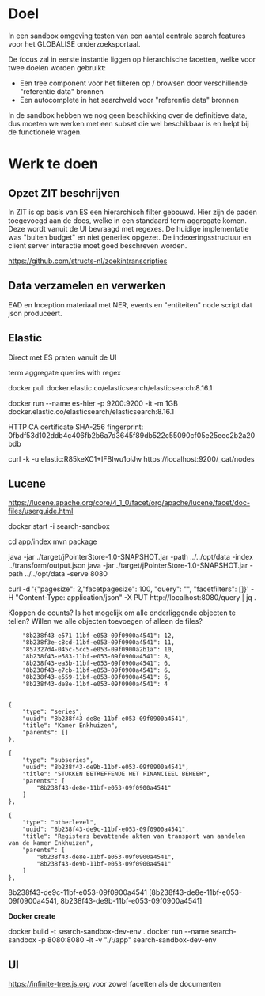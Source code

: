 # Doel

In een sandbox omgeving testen van een aantal centrale search features voor het GLOBALISE onderzoeksportaal.

De focus zal in eerste instantie liggen op hierarchische facetten, welke voor twee doelen worden gebruikt:

- Een tree component voor het filteren op / browsen door  verschillende "referentie data" bronnen
- Een autocomplete in het searchveld voor "referentie data" bronnen

In de sandbox hebben we nog geen beschikking over de definitieve data,
dus moeten we werken met een subset die wel beschikbaar is en helpt bij de functionele vragen.

# Werk te doen
## Opzet ZIT beschrijven

In ZIT is op basis van ES een hierarchisch filter gebouwd. Hier zijn de paden toegevoegd aan de docs,
welke in een standaard term aggregate komen. Deze wordt vanuit de UI bevraagd met regexes. De huidige
implementatie was "buiten budget" en niet generiek opgezet. De indexeringsstructuur en
client server interactie moet goed beschreven worden.

https://github.com/structs-nl/zoekintranscripties

## Data verzamelen en verwerken

EAD en Inception materiaal met NER, events en "entiteiten"
node script dat json produceert.

## Elastic
	
Direct met ES praten vanuit de UI

term aggregate queries with regex

docker pull docker.elastic.co/elasticsearch/elasticsearch:8.16.1

docker run --name es-hier -p 9200:9200 -it -m 1GB docker.elastic.co/elasticsearch/elasticsearch:8.16.1

HTTP CA certificate SHA-256 fingerprint:
0fbdf53d102ddb4c406fb2b6a7d3645f89db522c55090cf05e25eec2b2a20bdb

curl -k -u elastic:R85keXC1+IFBIwu1oiJw https://localhost:9200/_cat/nodes

## Lucene

https://lucene.apache.org/core/4_1_0/facet/org/apache/lucene/facet/doc-files/userguide.html

docker start -i search-sandbox

cd app/index
mvn package

java -jar ./target/jPointerStore-1.0-SNAPSHOT.jar -path ../../opt/data -index ../transform/output.json
java -jar ./target/jPointerStore-1.0-SNAPSHOT.jar -path ../../opt/data -serve 8080


curl -d '{"pagesize": 2,"facetpagesize": 100, "query": "", "facetfilters": []}' -H "Content-Type: application/json" -X PUT http://localhost:8080/query | jq .


Kloppen de counts?
Is het mogelijk om alle onderliggende objecten te tellen?
Willen we alle objecten toevoegen of alleen de files?




        "8b238f43-e571-11bf-e053-09f0900a4541": 12,
        "8b238f3e-c8cd-11bf-e053-09f0900a4541": 11,
        "857327d4-045c-5cc5-e053-09f0900a2b1a": 10,
        "8b238f43-e583-11bf-e053-09f0900a4541": 8,
        "8b238f43-ea3b-11bf-e053-09f0900a4541": 6,
        "8b238f43-e7cb-11bf-e053-09f0900a4541": 6,
        "8b238f43-e559-11bf-e053-09f0900a4541": 6,
        "8b238f43-de8e-11bf-e053-09f0900a4541": 4


	{
		"type": "series",
		"uuid": "8b238f43-de8e-11bf-e053-09f0900a4541",
		"title": "Kamer Enkhuizen",
		"parents": []
	},

	{
		"type": "subseries",
		"uuid": "8b238f43-de9b-11bf-e053-09f0900a4541",
		"title": "STUKKEN BETREFFENDE HET FINANCIEEL BEHEER",
		"parents": [
			"8b238f43-de8e-11bf-e053-09f0900a4541"
		]
	},

	{
		"type": "otherlevel",
		"uuid": "8b238f43-de9c-11bf-e053-09f0900a4541",
		"title": "Registers bevattende akten van transport van aandelen  van de kamer Enkhuizen",
		"parents": [
			"8b238f43-de8e-11bf-e053-09f0900a4541",
			"8b238f43-de9b-11bf-e053-09f0900a4541"
		]
	},
	
	
	
8b238f43-de9c-11bf-e053-09f0900a4541
[8b238f43-de8e-11bf-e053-09f0900a4541, 8b238f43-de9b-11bf-e053-09f0900a4541]

**Docker create**

docker build -t search-sandbox-dev-env .
docker run --name search-sandbox -p 8080:8080 -it -v "./:/app" search-sandbox-dev-env

## UI

https://infinite-tree.js.org
voor zowel facetten als de documenten
	
